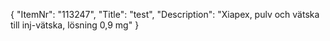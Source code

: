 {
  "ItemNr": "113247",
  "Title": "test",
  "Description": "Xiapex, pulv och vätska till inj-vätska, lösning 0,9 mg"
}